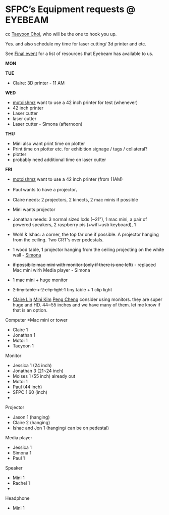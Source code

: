 # SFPC’s Equipment requests @ EYEBEAM

cc [Taeyoon Choi](/ep/profile/uCZ3kD8pFvb), who will be the one to hook you up.

Yes. and also schedule my time for laser cutting/ 3d printer and etc.

See [Final event](/FTMj23jzZhh) for a list of resources that Eyebeam has available to us.

**MON**

**TUE**

*   Claire: 3D printer - 11 AM

**WED**

*   [motoishmz](/ep/profile/w4lbIML7ANO) want to use a 42 inch printer for test (whenever)
*   42 inch printer
*   Laser cutter
*   laser cutter
*   Laser cutter - Simona (afternoon)

**THU**

*   Mini also want print time on plotter
*   Print time on plotter etc. for exhibition signage / tags / collateral?
*   plotter
*   probably need additional time on laser cutter

**FRI**

*   <u>[motoishmz](https://sfpc.hackpad.com/ep/profile/w4lbIML7ANO)</u> want to use a 42 inch printer (from 11AM)
*   Paul wants to have a projector，
*   Claire needs: 2 projectors, 2 kinects, 2 mac minis if possible
*   Mini wants projector
*   Jonathan needs: 3 normal sized lcds (~21"), 1 mac mini, a pair of powered speakers, 2 raspberry pis (+wifi+usb keyboard), 1 
*   Wohl & Ishac: a corner, the top far one if possible. A projector hanging from the ceiling. Two CRT's over pedestals.
*   1 wood table, 1 projector hanging from the ceiling projecting on the white wall - [Simona ](/ep/profile/tDdkclidozg)
*   <s>if possibile mac mini with monitor (only if there is one left)</s> -  replaced Mac mini wirh Media player - Simona
*   1 mac mini + huge monitor
*   <s>2 tiny table + 2 clip light </s>1 tiny table + 1 clip light

*   [Claire Lin](/ep/profile/sOovaDOwuJq) [Mini Kim](/ep/profile/C0i1FEsbqpf) [Peng Cheng](/ep/profile/uWc1c24GF8a) consider using monitors. they are super huge and HD. 44~55 inches and we have many of them. let me know if that is an option. 

Computer *Mac mini or tower 

*   Claire 1
*   Jonathan 1 
*   Motoi 1 
*   Taeyoon 1 

Monitor

*   Jessica 1 (24 inch) 
*   Jonathan 3 (21~24 inch) 
*   Moises 1 (55 inch) already out 
*   Motoi 1 
*   Paul (44 inch)
*   SFPC 1 60 (inch)
*

Projector

*   Jason 1 (hanging) 
*   Claire 2 (hanging) 
*   Ishac and Jon 1 (hanging/ can be on pedestal)

Media player 

*   Jessica 1 
*   Simona 1 
*   Paul 1 

Speaker 

*   Mini 1 
*   Rachel 1 
*

Headphone 

*   Mini 1 
